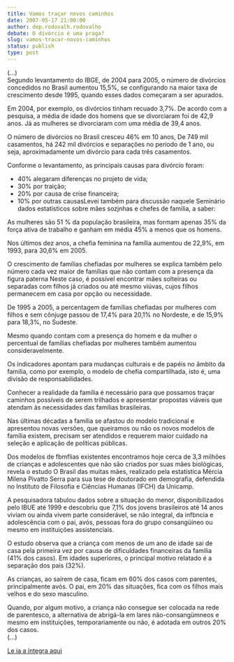 ```yaml
---
title: Vamos traçar novos caminhos
date: 2007-05-17 21:00:00
author: dep.rodovalh.rodovalho
debate: O divórcio é uma praga?
slug: vamos-tracar-novos-caminhos
status: publish 
type: post
---
```


  
(...)  
Segundo levantamento do IBGE, de 2004 para 2005, o número de divórcios concedidos no Brasil aumentou 15,5%, se configurando na maior taxa de crescimento desde 1995, quando esses dados começaram a ser apurados.  
  
Em 2004, por exemplo, os divórcios tinham recuado 3,7%. De acordo com a pesquisa, a média de idade dos homens que se divorciaram foi de 42,9 anos. Já as mulheres se divorciaram com uma média de 39,4 anos.  
  
O número de divórcios no Brasil cresceu 46% em 10 anos, De 749 mil casamentos, há 242 mil divórcios e separações no período de 1 ano, ou seja, aproximadamente um divórcio para cada três casamentos.  
  
Conforme o levantamento, as principais causas para divórcio foram:  
  
- 40% alegaram diferenças no projeto de vida;   
- 30% por traição;   
- 20% por causa de crise financeira;   
- 10% por outras causasLevei também para discussão naquele Seminário dados estatísticos sobre mães sozjnhas e chefes de família, a saber:  
  
As mulheres são 51 % da população brasileira, mas formam apenas 35% da força ativa de trabalho e ganham em média 45% a menos que os homens.  
  
Nos últimos dez anos, a chefia feminina na família aumentou de 22,9%, em 1993, para 30,6% em 2005.  
  
O crescimento de famílias chefiadas por mulheres se explica também pelo número cada vez maior de famílias que não contam com a presença da figura paterna Neste caso, é possível encontrar mães solteiras ou separadas com filhos já criados ou até mesmo viúvas, cujos filhos permanecem em casa por opção ou necessidade.  
  
De 1995 a 2005, a percentagem de famílias chefiadas por mulheres com filhos e sem cônjuge passou de 17,4% para 20,1% no Nordeste, e de 15,9% para 18,3%, no Sudeste.  
  
Mesmo quando contam com a presença do homem e da mulher o percentual de famílias chefiadas por mulheres também aumentou consideravelmente.  
  
Os indicadores apontam para mudanças culturais e de papéis no âmbito da família, como por exemplo, o modelo de chefia compartilhada, isto é, uma divisão de responsabilidades.  
  
Conhecer a realidade da família é necessário para que possamos traçar caminhos possíveis de serem trilhados e apresentar propostas viáveis que atendam às necessidades das famílias brasileiras.  
  
Nas últimas décadas a família se afastou do modelo tradicional e apresentou novas versões, que queiramos ou não os novos modelos de família existem, precisam ser atendidos e requerem maior cuidado na seleção e aplicação de políticas públicas.  
  
Dos modelos de fbmflias existentes encontramos hoje cerca de 3,3 milhões de crianças e adolescentes que não são criados por suas mães biológicas, revela o estudo O Brasil das muitas mães, realizado pela estatística Mércia Milena Pivatto Serra para sua tese de doutorado em demografia, defendida no Instituto de Filosofia e Ciências Humanas (IFCH) da Unicamp.  
  
A pesquisadora tabulou dados sobre a situação do menor, disponibilizados pelo IBUE até 1999 e descobriu que 7,1% dos jovens brasileiros até 14 anos viviam ou ainda vivem parte considerável, se não integral, da infbncia e adolescência com o pai, avós, pessoas fora do grupo consangüíneo ou mesmo em instituições assistenciais.  
  
O estudo observa que a criança com menos de um ano de idade sai de casa pela primeira vez por causa de dificuldades financeiras da família (41% dos casos). Em idades superiores, o principal motivo relatado é a separação dos pais (32%).  
  
As crianças, ao saírem de casa, ficam em 60% dos casos com parentes, principalmente avós. O pai, em 20% das situações, fica com os filhos mais velhos e do sexo masculino.  
  
Quando, por algum motivo, a criança não consegue ser colocada na rede de parentesco, a alternativa de abrigá-la em lares não-consangümneos e mesmo em instituições, temporariamente ou não, é adotada em outros 20% dos casos.  
(...)  
  
[Le ia a íntegra aqui](http://www.camara.gov.br/internet/sitaqweb/discursodireto.asp?nuSessao=113.1.53.O)

